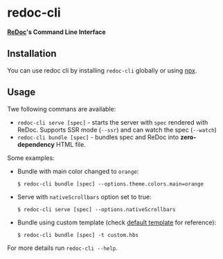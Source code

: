 # redoc-cli

**[ReDoc](https://github.com/Rebilly/ReDoc)'s Command Line Interface**

## Installation
You can use redoc cli by installing `redoc-cli` globally or using [npx](https://medium.com/@maybekatz/introducing-npx-an-npm-package-runner-55f7d4bd282b).

## Usage

Twe following commans are available:

- `redoc-cli serve [spec]` - starts the server with `spec` rendered with ReDoc. Supports SSR mode (`--ssr`) and can watch the spec (`--watch`)
- `redoc-cli bundle [spec]` - bundles spec and ReDoc into **zero-dependency** HTML file.

Some examples:

- Bundle with main color changed to `orange`:

  `$ redoc-cli bundle [spec] --options.theme.colors.main=orange`
- Serve with `nativeScrollbars` option set to true:

  `$ redoc-cli serve [spec] --options.nativeScrollbars`
- Bundle using custom template (check [default template](https://github.com/Rebilly/ReDoc/blob/react-rewrite/cli/template.hbs) for reference):

  `$ redoc-cli bundle [spec] -t custom.hbs`

For more details run `redoc-cli --help`.